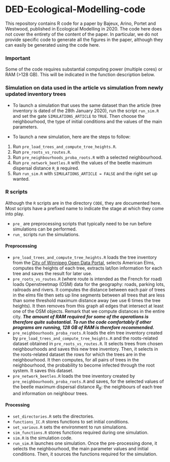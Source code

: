 # DED-Ecological-Modelling-code
This repository contains R code for a paper by Bajeux, Arino, Portet and Westwood, published in Ecological Modelling in 2020. The code here does not cover the entirety of the content of the paper. In particular, we do not provide specific code to generate all the figures in the paper, although they can easily be generated using the code here.

### Important
Some of the code requires substantial computing power (multiple cores) or RAM (>128 GB). This will be indicated in the function description below.

### Simulation on data used in the article vs simulation from newly updated inventory trees
- To launch a simulation that uses the same dataset than the article (tree inventory is dated of the 28th January 2020), run the script `run_sim.R` and set the gate `SIMULATIONS_ARTICLE` to `TRUE`. Then choose the neighbourhood, the type of initial conditions and the values of the main parameters.

- To launch a new simulation, here are the steps to follow: 
1. Run `pre_load_trees_and_compute_tree_heights.R`.
2. Run `pre_roots_vs_routes.R`.
3. Run `pre_neighbourhoods_proba_roots.R` with a selected neighbourhood.
4. Run `pre_network_beetles.R` with the values of the beetle maximum dispersal distance `R_B` required.
5. Run `run_sim.R` with `SIMULATIONS_ARTICLE = FALSE` and the right set up wanted.

### R scripts
Although the `R` scripts are in the directory `CODE`, they are documented here. Most scripts have a prefixed name to indicate the stage at which they come into play.

- `pre_` are preprocessing scripts that typically need to be run before simulations can be performed.
- `run_` scripts run the simulations.

#### Preprocessing 
- `pre_load_trees_and_compute_tree_heights.R` loads the tree inventory from the [City of Winnipeg Open Data Portal](), selects American Elms, computes the heights of each tree, extracts lat/lon information for each tree and saves the result for later use.
- `pre_roots_vs_routes.R` (where route is intended as the French for road) loads Openstreetmap (OSM) data for the geography: roads, parking lots, railroads and rivers. It computes the distance between each pair of trees in the elms file then sets up line segments between all trees that are less than some threshold maximum distance away (we use 6 times the tree heights). It then removes from this graph all edges that intersect at least one of the OSM objects. Remark that we compute distances in the entire city. ***The amount of RAM required for some of the operations is therefore quite substantial. To run the code comfortably if other programs are running, 128 GB of RAM is therefore recommended.***
- `pre_neighbourhoods_proba_roots.R` loads the elm tree inventory created by `pre_load_trees_and_compute_tree_heights.R` and the roots-related dataset obtained in `pre_roots_vs_routes.R`. It selects trees from chosen neighbourhoods and saves this new tree inventory. Then, it selects in the roots-related dataset the rows for which the trees are in the neighbourhood. It then computes, for all pairs of trees in the neighbourhood, the probability to become infected through the root system. It saves this dataset.
- `pre_network_beetles.R` loads the tree inventory created by `pre_neighbourhoods_proba_roots.R` and saves, for the selected values of the beetle maximum dispersal distance $R_B$: the neighbours of each tree and information on neighbour trees.

#### Processing
- `set_directories.R` sets the directories.
- `functions_IC.R` stores functions to set initial conditions.
- `set_various.R` sets the environment to run simulations.
- `sim_functions.R` stores functions required during one simulation.
- `sim.R` is the simulation code.
- `run_sim.R` launches one simulation. Once the pre-processing done, it selects the neighbourhood, the main parameter values and initial conditions. Then, it sources the functions required for the simulation.